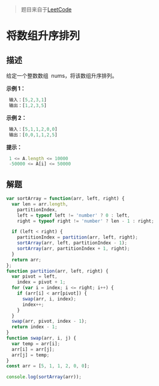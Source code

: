 > 题目来自于[LeetCode](https://leetcode-cn.com)
# 将数组升序排列

## 描述
给定一个整数数组  nums，将该数组升序排列。

__示例 1：__
```js
 输入：[5,2,3,1]
 输出：[1,2,3,5]
```
__示例 2：__
```js
 输入：[5,1,1,2,0,0]
 输出：[0,0,1,1,2,5]
```
__提示：__
```js
 1 <= A.length <= 10000
 -50000 <= A[i] <= 50000
```
## 解题
```js
var sortArray = function(arr, left, right) {
  var len = arr.length,
    partitionIndex,
    left = typeof left != 'number' ? 0 : left,
    right = typeof right != 'number' ? len - 1 : right;

  if (left < right) {
    partitionIndex = partition(arr, left, right);
    sortArray(arr, left, partitionIndex - 1);
    sortArray(arr, partitionIndex + 1, right);
  }
  return arr;
};
function partition(arr, left, right) {
  var pivot = left,
    index = pivot + 1;
  for (var i = index; i <= right; i++) {
    if (arr[i] < arr[pivot]) {
      swap(arr, i, index);
      index++;
    }
  }
  swap(arr, pivot, index - 1);
  return index - 1;
}
function swap(arr, i, j) {
  var temp = arr[i];
  arr[i] = arr[j];
  arr[j] = temp;
}
const arr = [5, 1, 1, 2, 0, 0];

console.log(sortArray(arr));
```

